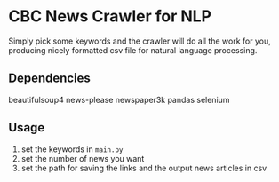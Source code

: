# CBC News Crawler for NLP
Simply pick some keywords and the crawler will do all the work for you, producing nicely formatted csv file for natural language processing. 

## Dependencies
beautifulsoup4
news-please
newspaper3k
pandas
selenium

## Usage
1. set the keywords in `main.py`
2. set the number of news you want
3. set the path for saving the links and the output news articles in csv
